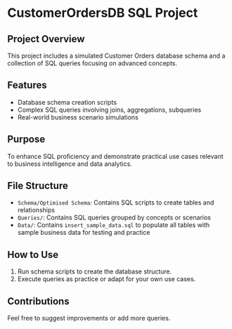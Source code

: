 # CustomerOrdersDB SQL Project

## Project Overview
This project includes a simulated Customer Orders database schema and a collection of SQL queries focusing on advanced concepts.

## Features
- Database schema creation scripts
- Complex SQL queries involving joins, aggregations, subqueries
- Real-world business scenario simulations

## Purpose
To enhance SQL proficiency and demonstrate practical use cases relevant to business intelligence and data analytics.

## File Structure
- `Schema/Optimised Schema`: Contains SQL scripts to create tables and relationships
- `Queries/`: Contains SQL queries grouped by concepts or scenarios
- `Data/`: Contains `insert_sample_data.sql` to populate all tables with sample business data for testing and practice

## How to Use
1. Run schema scripts to create the database structure.
2. Execute queries as practice or adapt for your own use cases.

## Contributions
Feel free to suggest improvements or add more queries.

